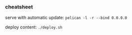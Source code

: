 ### cheatsheet

serve with automatic update: `pelican -l -r --bind 0.0.0.0`

deploy content: `./deploy.sh`
